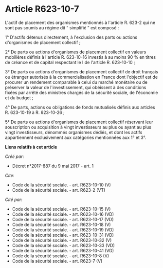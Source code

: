 # Article R623-10-7

L'actif de placement des organismes mentionnés à l'article R. 623-2 qui ne sont pas soumis au régime dit “ simplifié ” est
composé : 

1° D'actifs détenus directement, à l'exclusion des parts ou actions d'organismes de placement collectif ; 

2° De parts ou actions d'organismes de placement collectif en valeurs mobilières définis à l'article R. 623-10-16 investis à
au moins 90 % en titres de créance et de capital respectant le I de l'article R. 623-10-10 ; 

3° De parts ou actions d'organismes de placement collectif de droit français ou étranger autorisés à la commercialisation en
France dont l'objectif est de procurer un rendement comparable à celui du marché monétaire ou de préserver la valeur de
l'investissement, qui obéissent à des conditions fixées par arrêté des ministres chargés de la sécurité sociale, de
l'économie et du budget ; 

4° De parts, actions ou obligations de fonds mutualisés définis aux articles R. 623-10-19 à R. 623-10-26 ; 

5° De parts ou actions d'organismes de placement collectif réservant leur souscription ou acquisition à vingt investisseurs
au plus ou ayant au plus vingt investisseurs, dénommés organismes dédiés, et dont les actifs appartiennent exclusivement aux
catégories mentionnées aux 1° et 3°.

**Liens relatifs à cet article**

_Créé par_:

  - Décret n°2017-887 du 9 mai 2017 - art. 1

_Cite_:

  - Code de la sécurité sociale. - art. R623-10-10 (V)
  - Code de la sécurité sociale. - art. R623-2 (VT)

_Cité par_:

  - Code de la sécurité sociale. - art. R623-10-15 (V)
  - Code de la sécurité sociale. - art. R623-10-16 (VD)
  - Code de la sécurité sociale. - art. R623-10-17 (VD)
  - Code de la sécurité sociale. - art. R623-10-18 (V)
  - Code de la sécurité sociale. - art. R623-10-19 (VD)
  - Code de la sécurité sociale. - art. R623-10-31 (VD)
  - Code de la sécurité sociale. - art. R623-10-32 (V)
  - Code de la sécurité sociale. - art. R623-10-33 (VD)
  - Code de la sécurité sociale. - art. R623-10-41 (VD)
  - Code de la sécurité sociale. - art. R623-10-8 (V)
  - Code de la sécurité sociale. - art. R623-7 (V)
